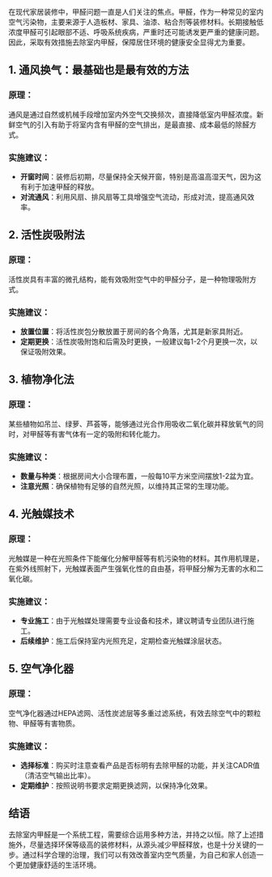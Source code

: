 在现代家居装修中，甲醛问题一直是人们关注的焦点。甲醛，作为一种常见的室内空气污染物，主要来源于人造板材、家具、油漆、粘合剂等装修材料。长期接触低浓度甲醛可引起眼部不适、呼吸系统疾病，严重时还可能诱发更严重的健康问题。因此，采取有效措施去除室内甲醛，保障居住环境的健康安全显得尤为重要。

## 1. 通风换气：最基础也是最有效的方法

### 原理：
通风是通过自然或机械手段增加室内外空气交换频次，直接降低室内甲醛浓度。新鲜空气的引入有助于将室内含有甲醛的空气排出，是最直接、成本最低的除醛方式。

### 实施建议：
- **开窗时间**：装修后初期，尽量保持全天候开窗，特别是高温高湿天气，因为这有利于加速甲醛的释放。
- **对流通风**：利用风扇、排风扇等工具增强空气流动，形成对流，提高通风效率。

## 2. 活性炭吸附法

### 原理：
活性炭具有丰富的微孔结构，能有效吸附空气中的甲醛分子，是一种物理吸附方式。

### 实施建议：
- **放置位置**：将活性炭包分散放置于房间的各个角落，尤其是新家具附近。
- **定期更换**：活性炭吸附饱和后需及时更换，一般建议每1-2个月更换一次，以保证吸附效果。

## 3. 植物净化法

### 原理：
某些植物如吊兰、绿萝、芦荟等，能够通过光合作用吸收二氧化碳并释放氧气的同时，对甲醛等有害气体有一定的吸附和转化能力。

### 实施建议：
- **数量与种类**：根据房间大小合理布置，一般每10平方米空间摆放1-2盆为宜。
- **注意光照**：确保植物有足够的自然光照，以维持其正常的生理功能。

## 4. 光触媒技术

### 原理：
光触媒是一种在光照条件下能催化分解甲醛等有机污染物的材料。其作用机理是，在紫外线照射下，光触媒表面产生强氧化性的自由基，将甲醛分解为无害的水和二氧化碳。

### 实施建议：
- **专业施工**：由于光触媒处理需要专业设备和技术，建议聘请专业团队进行施工。
- **后续维护**：施工后保持室内光照充足，定期检查光触媒涂层状态。

## 5. 空气净化器

### 原理：
空气净化器通过HEPA滤网、活性炭滤层等多重过滤系统，有效去除空气中的颗粒物、甲醛等有害物质。

### 实施建议：
- **选择标准**：购买时注意查看产品是否标明有去除甲醛的功能，并关注CADR值（清洁空气输出比率）。
- **定期维护**：按照说明书要求定期更换滤网，以保持净化效果。

## 结语

去除室内甲醛是一个系统工程，需要综合运用多种方法，并持之以恒。除了上述措施外，尽量选择环保等级高的装修材料，从源头减少甲醛释放，也是十分关键的一步。通过科学合理的治理，我们可以有效改善室内空气质量，为自己和家人创造一个更加健康舒适的生活环境。